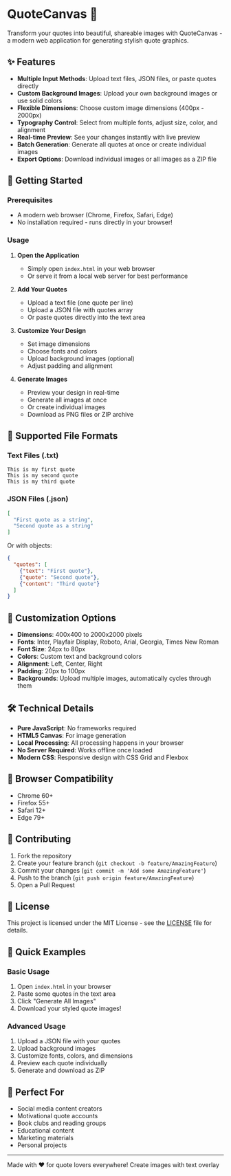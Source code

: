 # QuoteCanvas 🎨

Transform your quotes into beautiful, shareable images with QuoteCanvas - a modern web application for generating stylish quote graphics.

## ✨ Features

- **Multiple Input Methods**: Upload text files, JSON files, or paste quotes directly
- **Custom Background Images**: Upload your own background images or use solid colors
- **Flexible Dimensions**: Choose custom image dimensions (400px - 2000px)
- **Typography Control**: Select from multiple fonts, adjust size, color, and alignment
- **Real-time Preview**: See your changes instantly with live preview
- **Batch Generation**: Generate all quotes at once or create individual images
- **Export Options**: Download individual images or all images as a ZIP file

## 🚀 Getting Started

### Prerequisites

- A modern web browser (Chrome, Firefox, Safari, Edge)
- No installation required - runs directly in your browser!

### Usage

1. **Open the Application**
   - Simply open `index.html` in your web browser
   - Or serve it from a local web server for best performance

2. **Add Your Quotes**
   - Upload a text file (one quote per line)
   - Upload a JSON file with quotes array
   - Or paste quotes directly into the text area

3. **Customize Your Design**
   - Set image dimensions
   - Choose fonts and colors
   - Upload background images (optional)
   - Adjust padding and alignment

4. **Generate Images**
   - Preview your design in real-time
   - Generate all images at once
   - Or create individual images
   - Download as PNG files or ZIP archive

## 📁 Supported File Formats

### Text Files (.txt)
```
This is my first quote
This is my second quote
This is my third quote
```

### JSON Files (.json)
```json
[
  "First quote as a string",
  "Second quote as a string"
]
```

Or with objects:
```json
{
  "quotes": [
    {"text": "First quote"},
    {"quote": "Second quote"},
    {"content": "Third quote"}
  ]
}
```

## 🎨 Customization Options

- **Dimensions**: 400x400 to 2000x2000 pixels
- **Fonts**: Inter, Playfair Display, Roboto, Arial, Georgia, Times New Roman
- **Font Size**: 24px to 80px
- **Colors**: Custom text and background colors
- **Alignment**: Left, Center, Right
- **Padding**: 20px to 100px
- **Backgrounds**: Upload multiple images, automatically cycles through them

## 🛠️ Technical Details

- **Pure JavaScript**: No frameworks required
- **HTML5 Canvas**: For image generation
- **Local Processing**: All processing happens in your browser
- **No Server Required**: Works offline once loaded
- **Modern CSS**: Responsive design with CSS Grid and Flexbox

## 📱 Browser Compatibility

- Chrome 60+
- Firefox 55+
- Safari 12+
- Edge 79+

## 🤝 Contributing

1. Fork the repository
2. Create your feature branch (`git checkout -b feature/AmazingFeature`)
3. Commit your changes (`git commit -m 'Add some AmazingFeature'`)
4. Push to the branch (`git push origin feature/AmazingFeature`)
5. Open a Pull Request

## 📄 License

This project is licensed under the MIT License - see the [LICENSE](LICENSE) file for details.

## 🚀 Quick Examples

### Basic Usage
1. Open `index.html` in your browser
2. Paste some quotes in the text area
3. Click "Generate All Images"
4. Download your styled quote images!

### Advanced Usage
1. Upload a JSON file with your quotes
2. Upload background images
3. Customize fonts, colors, and dimensions
4. Preview each quote individually
5. Generate and download as ZIP

## 🎯 Perfect For

- Social media content creators
- Motivational quote accounts
- Book clubs and reading groups
- Educational content
- Marketing materials
- Personal projects

---

Made with ❤️ for quote lovers everywhere!
Create images with text overlay
